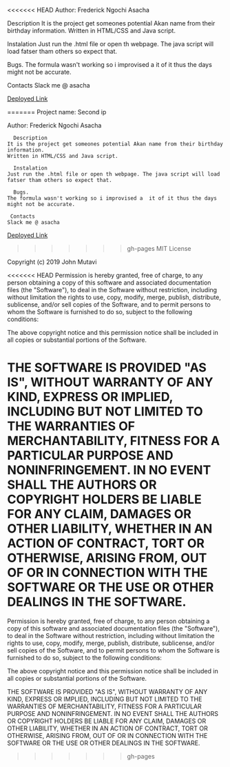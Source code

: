 <<<<<<< HEAD
Author: Frederick Ngochi Asacha

  Description
        It is the project get someones potential Akan name from their birthday information.
        Written in HTML/CSS and Java script.

  Instalation
        Just run the .html file or open th webpage. The java script will load fatser tham others so expect that. 

  Bugs.
        The formula wasn't working so i improvised a  it of it thus the days might not be accurate.

 Contacts
        Slack me @ asacha


[Deployed Link](https://github.com/fred2401/fred2401.github.io.git)

=======
Project name: Second ip

Author: Frederick Ngochi Asacha
      
      Description
    It is the project get someones potential Akan name from their birthday information.
    Written in HTML/CSS and Java script.

      Instalation
    Just run the .html file or open th webpage. The java script will load fatser tham others so expect that. 

      Bugs.
    The formula wasn't working so i improvised a  it of it thus the days might not be accurate.

     Contacts
    Slack me @ asacha

      
     
[Deployed Link](https://github.com/fred2401/second-ip/tree/gh-pages/the%20Ip)
       
>>>>>>> gh-pages
MIT License

Copyright (c) 2019 John Mutavi

<<<<<<< HEAD
Permission is hereby granted, free of charge, to any person obtaining a copy of this software and associated documentation files (the "Software"), to deal in the Software without restriction, including without limitation the rights to use, copy, modify, merge, publish, distribute, sublicense, and/or sell copies of the Software, and to permit persons to whom the Software is furnished to do so, subject to the following conditions:

The above copyright notice and this permission notice shall be included in all copies or substantial portions of the Software.

THE SOFTWARE IS PROVIDED "AS IS", WITHOUT WARRANTY OF ANY KIND, EXPRESS OR IMPLIED, INCLUDING BUT NOT LIMITED TO THE WARRANTIES OF MERCHANTABILITY, FITNESS FOR A PARTICULAR PURPOSE AND NONINFRINGEMENT. IN NO EVENT SHALL THE AUTHORS OR COPYRIGHT HOLDERS BE LIABLE FOR ANY CLAIM, DAMAGES OR OTHER LIABILITY, WHETHER IN AN ACTION OF CONTRACT, TORT OR OTHERWISE, ARISING FROM, OUT OF OR IN CONNECTION WITH THE SOFTWARE OR THE USE OR OTHER DEALINGS IN THE SOFTWARE.
=======
Permission is hereby granted, free of charge, to any person obtaining a copy
of this software and associated documentation files (the "Software"), to deal
in the Software without restriction, including without limitation the rights
to use, copy, modify, merge, publish, distribute, sublicense, and/or sell
copies of the Software, and to permit persons to whom the Software is
furnished to do so, subject to the following conditions:

The above copyright notice and this permission notice shall be included in all
copies or substantial portions of the Software.

THE SOFTWARE IS PROVIDED "AS IS", WITHOUT WARRANTY OF ANY KIND, EXPRESS OR
IMPLIED, INCLUDING BUT NOT LIMITED TO THE WARRANTIES OF MERCHANTABILITY,
FITNESS FOR A PARTICULAR PURPOSE AND NONINFRINGEMENT. IN NO EVENT SHALL THE
AUTHORS OR COPYRIGHT HOLDERS BE LIABLE FOR ANY CLAIM, DAMAGES OR OTHER
LIABILITY, WHETHER IN AN ACTION OF CONTRACT, TORT OR OTHERWISE, ARISING FROM,
OUT OF OR IN CONNECTION WITH THE SOFTWARE OR THE USE OR OTHER DEALINGS IN THE
SOFTWARE.

>>>>>>> gh-pages
